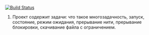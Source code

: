 [![Build Status](https://app.travis-ci.com/Dm-prog/job4j_threads.svg?branch=master)](https://app.travis-ci.com/Dm-prog/job4j_threads)
1. Проект содержит задачи: что такое многозадачность, запуск, состояние, режим ожидания, прерывание нити, прерывание блокировки, скачивание файла с ограничением.
